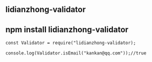 ## lidianzhong-validator

## npm install lidianzhong-validator

```
const Validator = require("lidianzhong-validator);

console.log(Validator.isEmail("kankan@qq.com"));//true

```